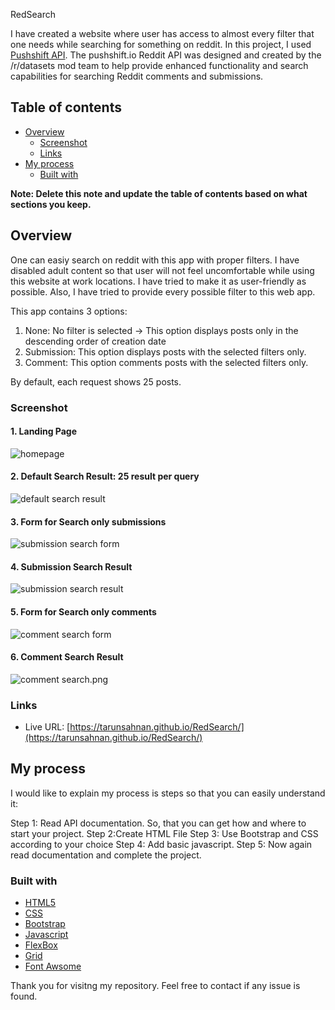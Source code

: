 RedSearch

I have created a website where user has access to almost every filter that one needs while searching for something on reddit. In this project, I used [Pushshift API](https://github.com/pushshift/api). The pushshift.io Reddit API was designed and created by the /r/datasets mod team to help provide enhanced functionality and search capabilities for searching Reddit comments and submissions.

## Table of contents

- [Overview](#overview)
  - [Screenshot](#screenshot)
  - [Links](#links)
- [My process](#my-process)
  - [Built with](#built-with)
  
**Note: Delete this note and update the table of contents based on what sections you keep.**

## Overview
One can easiy search on reddit with this app with proper filters. I have disabled adult content so that user will not feel uncomfortable while using this website at work locations. I have tried to make it as user-friendly as possible. Also, I have tried to provide every possible filter to this web app. 

This app contains 3 options:
1. None: No filter is selected -> This option displays posts only in the descending order of creation date
2. Submission: This option displays posts with the selected filters only.
3. Comment: This option comments posts with the selected filters only.

By default, each request shows 25 posts.

### Screenshot

#### 1. Landing Page
<img src="./screenshots/Homepage.PNG" alt="homepage">
<br>

#### 2. Default Search Result: 25 result per query
<img src="./screenshots/default search.png" alt="default search result">
<br>
 
#### 3. Form for Search only submissions
<img src="./screenshots/submission search form.png" alt="submission search form">
<br>

#### 4. Submission Search Result
<img src="./screenshots/submission search.png" alt="submission search result">
<br>

#### 5. Form for Search only comments
<img src="./screenshots/comment search form.png" alt="comment search form">
<br>

#### 6. Comment Search Result
<img src="./screenshots/comment search.png" alt="comment search.png">


### Links

- Live URL: [https://tarunsahnan.github.io/RedSearch/](https://tarunsahnan.github.io/RedSearch/)

## My process

I would like to explain my process is steps so that you can easily understand it:

Step 1: Read API documentation. So, that you can get how and where to start your project.
Step 2:Create HTML File
Step 3: Use Bootstrap and CSS according to your choice
Step 4: Add basic javascript.
Step 5: Now again read documentation and complete the project.

### Built with

- [HTML5](https://en.wikipedia.org/wiki/HTML5)
- [CSS](https://developer.mozilla.org/en-US/docs/Web/CSS)
- [Bootstrap](https://getbootstrap.com/)
- [Javascript](https://www.javascript.com/)
- [FlexBox](https://developer.mozilla.org/en-US/docs/Web/CSS)
- [Grid](https://developer.mozilla.org/en-US/docs/Web/CSS/CSS_Grid_Layout)
- [Font Awsome](https://fontawesome.com/)


Thank you for visitng my repository. Feel free to contact if any issue is found. 